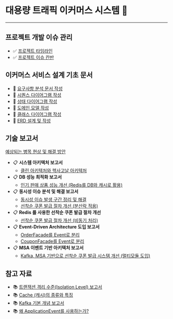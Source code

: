 # 대용량 트래픽 이커머스 시스템 🛒

----------------------------------------

## 프로젝트 개발 이슈 관리
- ✅ [프로젝트 타임라인](https://github.com/users/lostcatbox/projects/3)
- ✅ [프로젝트 이슈 칸반](https://github.com/users/lostcatbox/projects/3/views/2)

## 이커머스 서비스 설계 기초 문서
- 📝 [요구사항 분석 문서 작성](docs/Requirements.md)
- 📝 [시퀀스 다이어그램 작성](docs/SequenceDiagrams.md)
- 📝 [상태 다이어그램 작성](docs/StatusDiagrams.md)
- 📝 [도메인 모델 작성](docs/DomainModels.md)
- 📝 [클래스 다이어그램 작성](docs/ClassDiagrams.md)
- 📝 [ERD 설계 및 작성](docs/ERD.md)

## 기술 보고서
[예상되는 병목 현상 및 해결 방안](docs/study/bottleneck-effect-in-6week-commit.md)

- 📋️ **시스템 아키텍처 보고서**
  - [클린 아키텍처와 헥사고날 아키텍처](docs/study/clean-architecture-and-hexagonal-architecture.md)
- 📋️ **DB 성능 최적화 보고서**
  - [인기 판매 상품 성능 개선 (Redis를 DB와 캐시로 활용)](docs/study/product-seller-rank-improve.md)
- 📋 **동시성 이슈 분석 및 해결 보고서**
  - [동시성 이슈 발생 구간 정리 및 해결](docs/study/concurrency-issues-and-solvent.md)
  - [선착순 쿠폰 발급 절차 개선 (분산락 적용)](docs/study/distributed-lock.md)
- 📋️ **Redis 를 사용한 선착순 쿠폰 발급 절차 개선**
  - [선착순 쿠폰 발급 절차 개선 (비동기 처리)](docs/study/coupon-issue-improving(asynchronous).md)
- 📋️ **Event-Driven Architecture 도입 보고서**
  - [OrderFacade를 Event로 분리](docs/study/order-facade-improving-by-event-driven.md)
  - [CouponFacade를 Event로 분리](docs/study/coupon-service-refactoring.md)
- 📋️ **MSA 이벤트 기반 아키텍처 보고서**
  - [Kafka, MSA 기반으로 선착순 쿠폰 발급 시스템 개선 (멀티모듈 도입)](docs/study/improve-coupon-issue-with-kafka.md)

## 참고 자료
- 📚 [트랜잭션 격리 수준(Isolation Level) 보고서](docs/study/transaction-acid-and-isolation-level.md)
- 📚 [Cache (캐시)의 종류와 특징](docs/study/caching.md)
- 📚 [Kafka 기본 개념 보고서](docs/study/kafka-basic-concepts.md)
- 📚 [왜 ApplicationEvent를 사용하는가?](docs/study/application-event.md)
